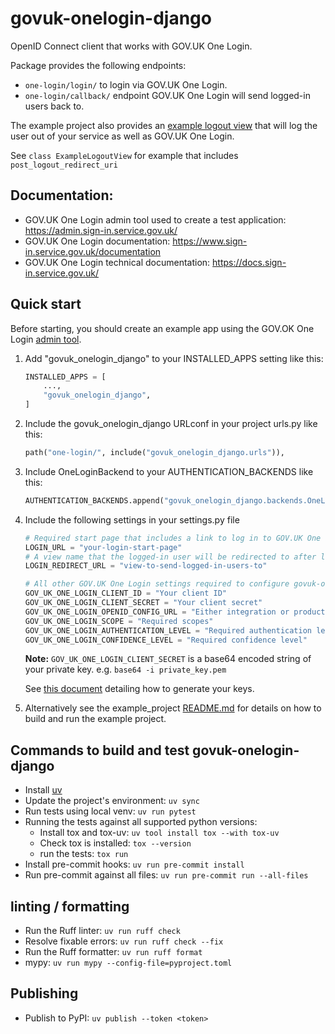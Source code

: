 # govuk-onelogin-django
OpenID Connect client that works with GOV.UK One Login.

Package provides the following endpoints:
- `one-login/login/` to login via GOV.UK One Login.
- `one-login/callback/` endpoint GOV.UK One Login will send logged-in users back to.

The example project also provides an [example logout view](example_project/example/views.py) that will log the user out of your service as well as GOV.UK One Login.

See `class ExampleLogoutView` for example that includes `post_logout_redirect_uri`

## Documentation:
- GOV.UK One Login admin tool used to create a test application: https://admin.sign-in.service.gov.uk/
- GOV.UK One Login documentation: https://www.sign-in.service.gov.uk/documentation
- GOV.UK One Login technical documentation: https://docs.sign-in.service.gov.uk/


## Quick start
Before starting, you should create an example app using the GOV.OK One Login [admin tool](https://admin.sign-in.service.gov.uk/).

1. Add "govuk_onelogin_django" to your INSTALLED_APPS setting like this:
    ```python
    INSTALLED_APPS = [
        ...,
        "govuk_onelogin_django",
    ]
    ```
2. Include the govuk_onelogin_django URLconf in your project urls.py like this:
    ```python
    path("one-login/", include("govuk_onelogin_django.urls")),
    ```
3. Include OneLoginBackend to your AUTHENTICATION_BACKENDS like this:
    ```python
    AUTHENTICATION_BACKENDS.append("govuk_onelogin_django.backends.OneLoginBackend")
    ```

4. Include the following settings in your settings.py file
    ```python
    # Required start page that includes a link to log in to GOV.UK One Login
    LOGIN_URL = "your-login-start-page"
    # A view name that the logged-in user will be redirected to after logging in via GOV.UK One Login
    LOGIN_REDIRECT_URL = "view-to-send-logged-in-users-to"

    # All other GOV.UK One Login settings required to configure govuk-onelogin-django
    GOV_UK_ONE_LOGIN_CLIENT_ID = "Your client ID"
    GOV_UK_ONE_LOGIN_CLIENT_SECRET = "Your client secret"
    GOV_UK_ONE_LOGIN_OPENID_CONFIG_URL = "Either integration or production config url."
    GOV_UK_ONE_LOGIN_SCOPE = "Required scopes"
    GOV_UK_ONE_LOGIN_AUTHENTICATION_LEVEL = "Required authentication level"
    GOV_UK_ONE_LOGIN_CONFIDENCE_LEVEL = "Required confidence level"
    ```
    **Note:** `GOV_UK_ONE_LOGIN_CLIENT_SECRET` is a base64 encoded string of your private key. e.g. `base64 -i private_key.pem`

    See [this document](https://docs.sign-in.service.gov.uk/before-integrating/set-up-your-public-and-private-keys/#set-up-your-public-and-private-keys) detailing how to generate your keys.

5. Alternatively see the example_project [README.md](example_project/README.md) for details on how to build and run the example project.


## Commands to build and test govuk-onelogin-django
- Install [uv](https://docs.astral.sh/uv/)
- Update the project's environment: `uv sync`
- Run tests using local venv: `uv run pytest`
- Running the tests against all supported python versions:
  - Install tox and tox-uv: `uv tool install tox --with tox-uv`
  - Check tox is installed: `tox --version`
  - run the tests: `tox run`
- Install pre-commit hooks: `uv run pre-commit install`
- Run pre-commit against all files: `uv run pre-commit run --all-files`

## linting / formatting
- Run the Ruff linter: `uv run ruff check`
- Resolve fixable errors: `uv run ruff check --fix`
- Run the Ruff formatter: `uv run ruff format`
- mypy: `uv run mypy --config-file=pyproject.toml`

## Publishing
- Publish to PyPI: `uv publish --token <token>`
